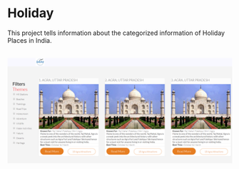 # Holiday
This project tells information about the categorized information of Holiday Places in India.


<br>
<img src="https://github.com/kuldeep123kd/Holiday/blob/master/Untitled.png" />
</br>
